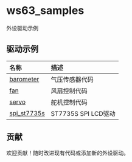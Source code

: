 # ws63_samples
外设驱动示例

## 驱动示例
| 名称 | 描述 |
| :-- | :-- |
| [barometer](./barometer) | 气压传感器代码 |
| [fan](./fan) | 风扇控制代码 |
| [servo](./servo) | 舵机控制代码 |
| [spi_st7735s](./spi_st7735s) | ST7735S SPI LCD驱动 |

## 贡献
欢迎贡献！随时改进现有代码或添加新的外设驱动。